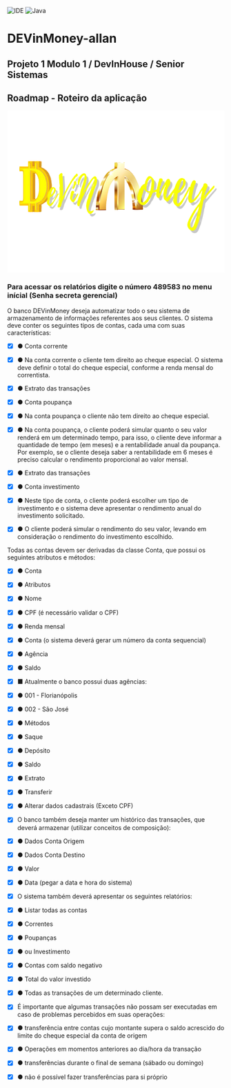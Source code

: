 ![IDE](https://img.shields.io/badge/Eclipse-2C2255?style=for-the-badge&logo=eclipse&logoColor=white)
![Java](https://img.shields.io/badge/Java-ED8B00?style=for-the-badge&logo=java&logoColor=white)

# DEVinMoney-allan

## Projeto 1 Modulo 1 / DevInHouse / Senior Sistemas

## Roadmap - Roteiro da aplicação 

<p align="center">
        <a href="https://www.linkedin.com/in/all-an/">
        <img align="center" width="666" height="375"  src="/img/devinmoney-removebg-preview.png" />
</a>
</p>

### Para acessar os relatórios digite o número 489583 no menu inícial (Senha secreta gerencial)

O banco DEVinMoney deseja automatizar todo o seu sistema de armazenamento de informações referentes aos seus clientes. O sistema deve conter os seguintes tipos de contas, cada uma com suas características: 

- [x] ● Conta corrente 
- [x] ● Na conta corrente o cliente tem direito ao cheque especial. O sistema deve definir o total do cheque especial, conforme a renda mensal do correntista. 
- [x] ● Extrato das transações 

- [x] ● Conta poupança 
- [x] ● Na conta poupança o cliente não tem direito ao cheque especial. 
- [x] ● Na conta poupança, o cliente poderá simular quanto o seu valor renderá em um determinado tempo, para isso, o cliente deve informar a quantidade de tempo (em meses) e a rentabilidade anual da poupança. Por exemplo, se o cliente deseja saber a rentabilidade em 6 meses é preciso calcular o rendimento proporcional ao valor mensal. 
- [x] ● Extrato das transações 

- [x] ● Conta investimento 
- [x] ● Neste tipo de conta, o cliente poderá escolher um tipo de investimento e o sistema deve apresentar o rendimento anual do investimento solicitado. 
- [x] ● O cliente poderá simular o rendimento do seu valor, levando em consideração o rendimento do investimento escolhido. 

Todas as contas devem ser derivadas da classe Conta, que possui os seguintes atributos e métodos: 

- [x] ● Conta 
- [x] ● Atributos 
- [x] ● Nome 
- [x] ● CPF (é necessário validar o CPF) 
- [x] ● Renda mensal 
- [x] ● Conta (o sistema deverá gerar um número da conta sequencial) 
- [x] ● Agência 
- [x] ● Saldo 
- [x] ■ Atualmente o banco possui duas agências: 
- [x]   ● 001 - Florianópolis 
- [x]   ● 002 - São José 


- [x] ● Métodos 
- [x] ● Saque 
- [x] ● Depósito 
- [x] ● Saldo 
- [x] ● Extrato
- [x] ● Transferir 
- [x] ● Alterar dados cadastrais (Exceto CPF) 

- [x] O banco também deseja manter um histórico das transações, que deverá armazenar (utilizar conceitos de composição): 

- [x] ● Dados Conta Origem 
- [x] ● Dados Conta Destino 
- [x] ● Valor 
- [x] ● Data (pegar a data e hora do sistema) 

- [x] O sistema também deverá apresentar os seguintes relatórios: 
- [x] ● Listar todas as contas 
- [x] ● Correntes 
- [x] ● Poupanças 
- [x] ● ou Investimento 
- [x] ● Contas com saldo negativo 
- [x] ● Total do valor investido 
- [x] ● Todas as transações de um determinado cliente. 

- [x] É importante que algumas transações não possam ser executadas em caso de problemas percebidos em suas operações: 
- [x] ● transferência entre contas cujo montante supera o saldo acrescido do limite do cheque especial da conta de origem 
- [x] ● Operações em momentos anteriores ao dia/hora da transação 
- [x] ● transferências durante o final de semana (sábado ou domingo) 
- [x] ● não é possível fazer transferências para si próprio

